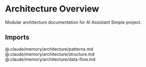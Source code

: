 # Architecture Overview

Modular architecture documentation for AI Assistant Simple project.

## Imports
@.claude/memory/architecture/patterns.md
@.claude/memory/architecture/structure.md
@.claude/memory/architecture/data-flow.md